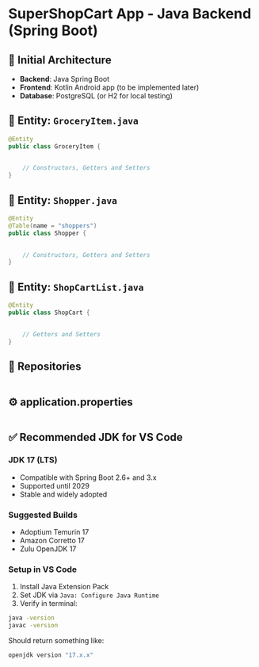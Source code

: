 # SuperShopCart App - Java Backend (Spring Boot)

## 🧱 Initial Architecture

- **Backend**: Java Spring Boot
- **Frontend**: Kotlin Android app (to be implemented later)
- **Database**: PostgreSQL (or H2 for local testing)

## 📄 Entity: `GroceryItem.java`

```java
@Entity
public class GroceryItem {
    

    // Constructors, Getters and Setters
}
```

## 🧍 Entity: `Shopper.java`

```java
@Entity
@Table(name = "shoppers")
public class Shopper {
    

    // Constructors, Getters and Setters
}
```

## 🛒 Entity: `ShopCartList.java`

```java
@Entity
public class ShopCart {

   
    // Getters and Setters
}
```

## 📁 Repositories

```java

```

## ⚙️ application.properties

```properties

```

## ✅ Recommended JDK for VS Code

### JDK 17 (LTS)

- Compatible with Spring Boot 2.6+ and 3.x
- Supported until 2029
- Stable and widely adopted

### Suggested Builds

- Adoptium Temurin 17
- Amazon Corretto 17
- Zulu OpenJDK 17

### Setup in VS Code

1. Install Java Extension Pack
2. Set JDK via `Java: Configure Java Runtime`
3. Verify in terminal:

```bash
java -version
javac -version
```

Should return something like:

```bash
openjdk version "17.x.x"
```
